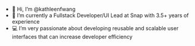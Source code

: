 - 👋 Hi, I’m @kathleenfwang
- 👻 I’m currently a Fullstack Developer/UI Lead at Snap with 3.5+ years of experience 
- 💻 I’m very passionate about developing reusable and scalable user interfaces that can increase developer efficiency 

<!---
kathleenfwang/kathleenfwang is a ✨ special ✨ repository because its `README.md` (this file) appears on your GitHub profile.
You can click the Preview link to take a look at your changes.
--->
